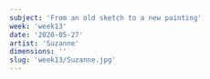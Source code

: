 ```yaml
---
subject: 'From an old sketch to a new painting'
week: 'week13'
date: '2020-05-27'
artist: 'Suzanne'
dimensions: ''
slug: 'week13/Suzanne.jpg'
---
```

